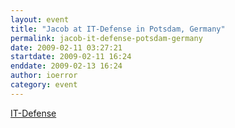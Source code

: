 ```yaml
---
layout: event
title: "Jacob at IT-Defense in Potsdam, Germany"
permalink: jacob-it-defense-potsdam-germany
date: 2009-02-11 03:27:21
startdate: 2009-02-11 16:24
enddate: 2009-02-13 16:24
author: ioerror
category: event
---
```


[IT-Defense](http://www.it-defense.de/itdefense2009_de/pages/referenten.html#Appelbaum)
